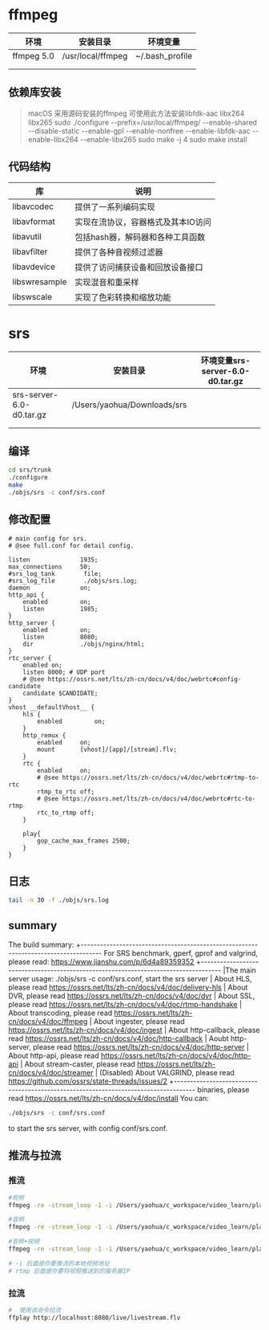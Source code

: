 # ffmpeg

| 环境       | 安装目录          | 环境变量        |
| ---------- | ----------------- | --------------- |
| ffmpeg 5.0 | /usr/local/ffmpeg | ~/.bash_profile |
|            |                   |                 |
|            |                   |                 |

## 依赖库安装

>macOS 采用源码安装的ffmpeg 可使用此方法安装libfdk-aac libx264 libx265
>sudo ./configure --prefix=/usr/local/ffmpeg/ --enable-shared --disable-static --enable-gpl --enable-nonfree --enable-libfdk-aac --enable-libx264 --enable-libx265
>sudo make -j 4
>sudo make install

##  代码结构

| 库            | 说明                               |
| ------------- | ---------------------------------- |
| libavcodec    | 提供了一系列编码实现               |
| libavformat   | 实现在流协议，容器格式及其本IO访问 |
| libavutil     | 包括hash器，解码器和各种工具函数   |
| libavfilter   | 提供了各种音视频过滤器             |
| libavdevice   | 提供了访问捕获设备和回放设备接口   |
| libswresample | 实现混音和重采样                   |
| libswscale    | 实现了色彩转换和缩放功能           |

# srs

| 环境                     | 安装目录                    | 环境变量srs-server-6.0-d0.tar.gz |
| ------------------------ | --------------------------- | -------------------------------- |
| srs-server-6.0-d0.tar.gz | /Users/yaohua/Downloads/srs |                                  |
|                          |                             |                                  |
|                          |                             |                                  |

## 编译

```bash
cd srs/trunk 
./configure  
make 
./objs/srs -c conf/srs.conf
```



## 修改配置

```nginx
# main config for srs.
# @see full.conf for detail config.

listen              1935;
max_connections     50;
#srs_log_tank        file;
#srs_log_file        ./objs/srs.log;
daemon              on;
http_api {
    enabled         on;
    listen          1985;
}
http_server {
    enabled         on;
    listen          8080;
    dir             ./objs/nginx/html;
}
rtc_server {
    enabled on;
    listen 8000; # UDP port
    # @see https://ossrs.net/lts/zh-cn/docs/v4/doc/webrtc#config-candidate
    candidate $CANDIDATE;
}
vhost __defaultVhost__ {
    hls {
        enabled         on;
    }
    http_remux {
        enabled     on;
        mount       [vhost]/[app]/[stream].flv;
    }
    rtc {
        enabled     on;
        # @see https://ossrs.net/lts/zh-cn/docs/v4/doc/webrtc#rtmp-to-rtc
        rtmp_to_rtc off;
        # @see https://ossrs.net/lts/zh-cn/docs/v4/doc/webrtc#rtc-to-rtmp
        rtc_to_rtmp off;
    }

    play{
        gop_cache_max_frames 2500;
    }
}
```

## 日志

```bash
tail -n 30 -f ./objs/srs.log
```

## summary

The build summary:
+------------------------------------------------------------------------------------
For SRS benchmark, gperf, gprof and valgrind, please read:
https://www.jianshu.com/p/6d4a89359352
+------------------------------------------------------------------------------------
|The main server usage: ./objs/srs -c conf/srs.conf, start the srs server
|     About HLS, please read https://ossrs.net/lts/zh-cn/docs/v4/doc/delivery-hls
|     About DVR, please read https://ossrs.net/lts/zh-cn/docs/v4/doc/dvr
|     About SSL, please read https://ossrs.net/lts/zh-cn/docs/v4/doc/rtmp-handshake
|     About transcoding, please read https://ossrs.net/lts/zh-cn/docs/v4/doc/ffmpeg
|     About ingester, please read https://ossrs.net/lts/zh-cn/docs/v4/doc/ingest
|     About http-callback, please read https://ossrs.net/lts/zh-cn/docs/v4/doc/http-callback
|     Aoubt http-server, please read https://ossrs.net/lts/zh-cn/docs/v4/doc/http-server
|     About http-api, please read https://ossrs.net/lts/zh-cn/docs/v4/doc/http-api
|     About stream-caster, please read https://ossrs.net/lts/zh-cn/docs/v4/doc/streamer
|     (Disabled) About VALGRIND, please read https://github.com/ossrs/state-threads/issues/2
+------------------------------------------------------------------------------------
binaries, please read https://ossrs.net/lts/zh-cn/docs/v4/doc/install
You can:

```bash
./objs/srs -c conf/srs.conf
```

to start the srs server, with config conf/srs.conf.



## 推流与拉流

### 推流

```bash
#视频
ffmpeg -re -stream_loop -1 -i /Users/yaohua/c_workspace/video_learn/player/video.mp4 -c:v copy -f flv rtmp://localhost/live/livestream

#音频
ffmpeg -re -stream_loop -1 -i /Users/yaohua/c_workspace/video_learn/player/video.mp4 -c:a copy -f flv rtmp://localhost/live/livestream

#音频+视频
ffmpeg -re -stream_loop -1 -i /Users/yaohua/c_workspace/video_learn/player/video.mp4 -c copy -f flv rtmp://localhost/live/livestream

# -i 后面是你要推流的本地视频地址
# rtmp 后面是你要将视频推送到的服务器IP
```

### 拉流

```bash
#  使用该命令拉流
ffplay http://localhost:8080/live/livestream.flv
```





